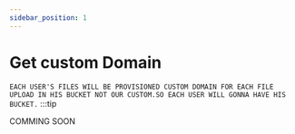 ```yaml
---
sidebar_position: 1
---
```


# Get custom Domain 
`EACH USER'S FILES WILL BE PROVISIONED CUSTOM DOMAIN FOR EACH FILE UPLOAD IN HIS BUCKET NOT OUR CUSTOM.SO EACH USER WILL GONNA HAVE HIS BUCKET.`
:::tip

COMMING SOON
